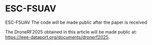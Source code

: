 # ESC-FSUAV
ESC-FSUAV
The code will be made public after the paper is received

The DroneRF2025 obtained in this article will be made public at: https://ieee-dataport.org/documents/dronerf2025.
